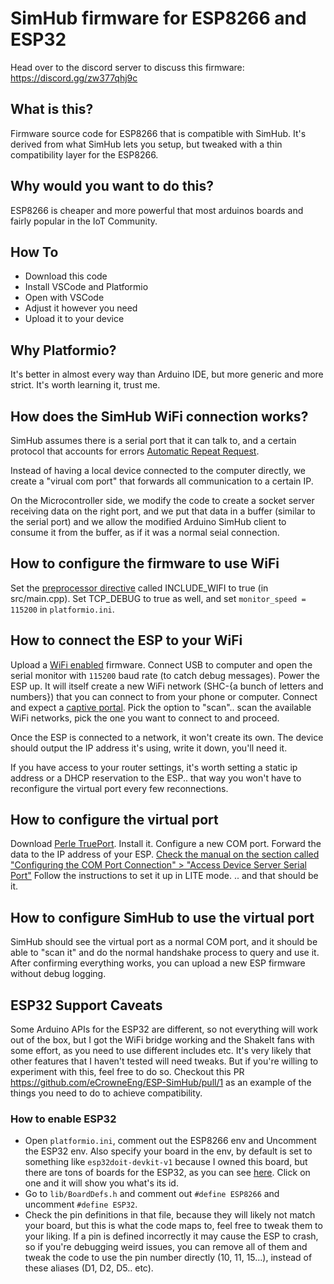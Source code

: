 # SimHub firmware for ESP8266 and ESP32

Head over to the discord server to discuss this firmware: https://discord.gg/zw377qhj9c 

## What is this?
Firmware source code for ESP8266 that is compatible with SimHub. It's derived from what SimHub lets you setup, but tweaked with a thin compatibility layer for the ESP8266.

## Why would you want to do this?
ESP8266 is cheaper and more powerful that most arduinos boards and fairly popular in the IoT Community.

## How To
- Download this code
- Install VSCode and Platformio
- Open with VSCode
- Adjust it however you need
- Upload it to your device

## Why Platformio?
It's better in almost every way than Arduino IDE, but more generic and more strict. It's worth learning it, trust me.

## How does the SimHub WiFi connection works?
SimHub assumes there is a serial port that it can talk to, and a certain protocol that accounts for errors [Automatic Repeat Request](https://en.wikipedia.org/wiki/Automatic_repeat_request).

Instead of having a local device connected to the computer directly, we create a "virual com port" that forwards all communication to a certain IP.

On the Microcontroller side, we modify the code to create a socket server receiving data on the right port, and we put that data in a buffer (similar to
the serial port) and we allow the modified Arduino SimHub client to consume it from the buffer, as if it was a normal seial connection.

## How to configure the firmware to use WiFi
Set the [preprocessor directive](https://cplusplus.com/doc/tutorial/preprocessor/) called INCLUDE_WIFI to true (in src/main.cpp). Set TCP_DEBUG to true as well, and set `monitor_speed = 115200` in `platformio.ini`.

## How to connect the ESP to your WiFi
Upload a [WiFi enabled](https://github.com/eCrowneEng/ESP-SimHub/blob/main/src/main.cpp#L4) firmware. Connect USB to computer and open the serial monitor with `115200` baud rate (to catch debug messages). Power the ESP up. It will itself create a new WiFi network (SHC-{a bunch of letters and numbers}) that you can connect to from your phone or computer. Connect and expect a [captive portal](https://en.wikipedia.org/wiki/Captive_portal). Pick the option to "scan".. scan the available WiFi networks, pick the one you want to connect to and proceed.

Once the ESP is connected to a network, it won't create its own. The device should output the IP address it's using, write it down, you'll need it.

If you have access to your router settings, it's worth setting a static ip address or a DHCP reservation to the ESP.. that way you won't have to reconfigure the virtual port every few reconnections.

## How to configure the virtual port
Download [Perle TruePort](https://www.perle.com/downloads/trueport.shtml). Install it. Configure a new COM port. Forward the data to the IP address of your ESP. [Check the manual on the section called "Configuring the COM Port Connection" > "Access Device Server Serial Port"](https://www.perle.com/downloads/drivers/trueport/windows/windows_ug.pdf) Follow the instructions to set it up in LITE mode. .. and that should be it.

## How to configure SimHub to use the virtual port
SimHub should see the virtual port as a normal COM port, and it should be able to "scan it" and do the normal handshake process to query and use it. After confirming everything works, you can upload a new ESP firmware without debug logging.

## ESP32 Support Caveats
Some Arduino APIs for the ESP32 are different, so not everything will work out of the box, but I got the WiFi bridge working and the ShakeIt fans with some effort, as you need to use different includes etc. It's very likely that other features that I haven't tested will need tweaks. But if you're willing to experiment with this, feel free to do so. Checkout this PR https://github.com/eCrowneEng/ESP-SimHub/pull/1 as an example of the things you need to do to achieve compatibility.

### How to enable ESP32
- Open `platformio.ini`, comment out the ESP8266 env and Uncomment the ESP32 env. Also specify your board in the env, by default is set to something like `esp32doit-devkit-v1` because I owned this board, but there are tons of boards for the ESP32, as you can see [here](https://docs.platformio.org/en/latest/boards/index.html#espressif-32). Click on one and it will show you what's its id. 
- Go to `lib/BoardDefs.h` and comment out `#define ESP8266` and uncomment `#define ESP32`.
- Check the pin definitions in that file, because they will likely not match your board, but this is what the code maps to, feel free to tweak them to your liking. If a pin is defined incorrectly it may cause the ESP to crash, so if you're debugging weird issues, you can remove all of them and tweak the code to use the pin number directly (10, 11, 15...), instead of these aliases (D1, D2, D5.. etc).

